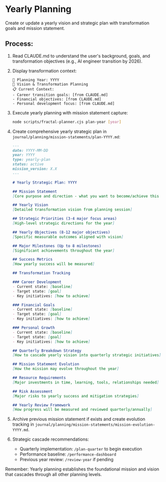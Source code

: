 # Yearly Planning

Create or update a yearly vision and strategic plan with transformation goals and mission statement.

## Process:

1. Read CLAUDE.md to understand the user's background, goals, and transformation objectives (e.g., AI engineer transition by 2026).

2. Display transformation context:
   ```
   🌟 Planning Year: YYYY
   🎯 Vision & Transformation Planning
   📋 Current Context:
   - Career transition goals: [from CLAUDE.md]
   - Financial objectives: [from CLAUDE.md]
   - Personal development focus: [from CLAUDE.md]
   ```

3. Execute yearly planning with mission statement capture:
   ```bash
   node scripts/fractal-planner.cjs plan-year [year]
   ```

4. Create comprehensive yearly strategic plan in `journal/planning/mission-statements/plan-YYYY.md`:

   ```markdown
   ---
   date: YYYY-MM-DD
   year: YYYY
   type: yearly-plan
   status: active
   mission_version: X.X
   ---

   # Yearly Strategic Plan: YYYY

   ## Mission Statement
   [Core purpose and direction - what you want to become/achieve this year]

   ## Yearly Vision
   [Detailed transformation vision from planning session]

   ## Strategic Priorities (3-4 major focus areas)
   [High-level strategic directions for the year]

   ## Yearly Objectives (8-12 major objectives)
   [Specific measurable outcomes aligned with vision]

   ## Major Milestones (Up to 8 milestones)
   [Significant achievements throughout the year]

   ## Success Metrics
   [How yearly success will be measured]

   ## Transformation Tracking

   ### Career Development
   - Current state: [baseline]
   - Target state: [goal]
   - Key initiatives: [how to achieve]

   ### Financial Goals  
   - Current state: [baseline]
   - Target state: [goal]
   - Key initiatives: [how to achieve]

   ### Personal Growth
   - Current state: [baseline] 
   - Target state: [goal]
   - Key initiatives: [how to achieve]

   ## Quarterly Breakdown Strategy
   [How to cascade yearly vision into quarterly strategic initiatives]

   ## Mission Statement Evolution
   [How the mission may evolve throughout the year]

   ## Resource Requirements
   [Major investments in time, learning, tools, relationships needed]

   ## Risk Assessment
   [Major risks to yearly success and mitigation strategies]

   ## Yearly Review Framework
   [How progress will be measured and reviewed quarterly/annually]
   ```

5. Archive previous mission statement if exists and create evolution tracking in `journal/planning/mission-statements/mission-evolution-YYYY.md`.

6. Strategic cascade recommendations:
   - Quarterly implementation: `/plan-quarter` to begin execution
   - Performance baseline: `/performance-dashboard`
   - Previous year review: `/review-year` if pending

Remember: Yearly planning establishes the foundational mission and vision that cascades through all other planning levels.